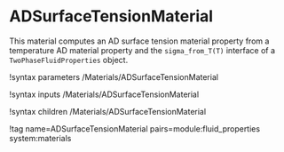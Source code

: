 # ADSurfaceTensionMaterial

This material computes an AD surface tension material property from a temperature
AD material property and the `sigma_from_T(T)` interface of a
`TwoPhaseFluidProperties` object.

!syntax parameters /Materials/ADSurfaceTensionMaterial

!syntax inputs /Materials/ADSurfaceTensionMaterial

!syntax children /Materials/ADSurfaceTensionMaterial

!tag name=ADSurfaceTensionMaterial pairs=module:fluid_properties system:materials
